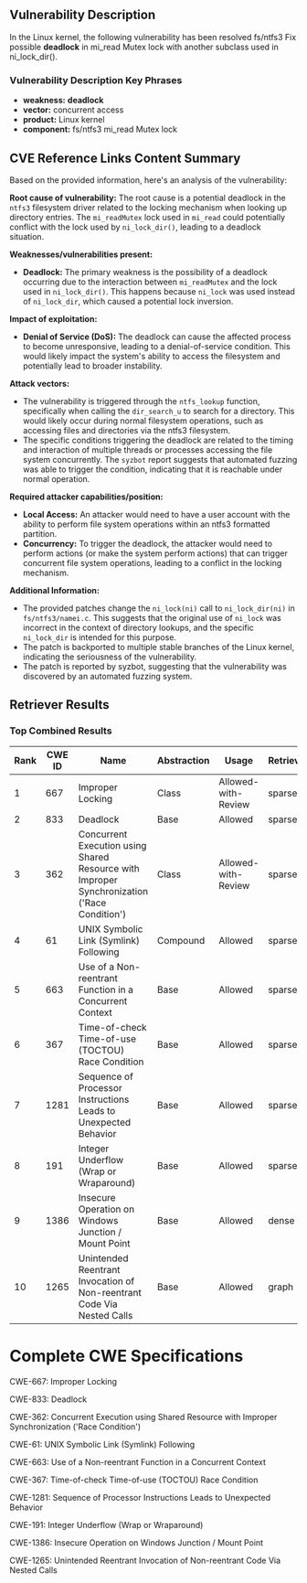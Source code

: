 ## Vulnerability Description
In the Linux kernel, the following vulnerability has been resolved fs/ntfs3 Fix possible **deadlock** in mi_read Mutex lock with another subclass used in ni_lock_dir().

### Vulnerability Description Key Phrases
- **weakness:** **deadlock**
- **vector:** concurrent access
- **product:** Linux kernel
- **component:** fs/ntfs3 mi_read Mutex lock

## CVE Reference Links Content Summary
Based on the provided information, here's an analysis of the vulnerability:

**Root cause of vulnerability:**
The root cause is a potential deadlock in the `ntfs3` filesystem driver related to the locking mechanism when looking up directory entries. The `mi_readMutex` lock used in `mi_read` could potentially conflict with the lock used by `ni_lock_dir()`, leading to a deadlock situation.

**Weaknesses/vulnerabilities present:**
- **Deadlock:** The primary weakness is the possibility of a deadlock occurring due to the interaction between `mi_readMutex` and the lock used in `ni_lock_dir()`. This happens because `ni_lock` was used instead of `ni_lock_dir`, which caused a potential lock inversion.

**Impact of exploitation:**
- **Denial of Service (DoS):** The deadlock can cause the affected process to become unresponsive, leading to a denial-of-service condition. This would likely impact the system's ability to access the filesystem and potentially lead to broader instability.

**Attack vectors:**
-  The vulnerability is triggered through the `ntfs_lookup` function, specifically when calling the `dir_search_u` to search for a directory. This would likely occur during normal filesystem operations, such as accessing files and directories via the ntfs3 filesystem.
- The specific conditions triggering the deadlock are related to the timing and interaction of multiple threads or processes accessing the file system concurrently. The `syzbot` report suggests that automated fuzzing was able to trigger the condition, indicating that it is reachable under normal operation.

**Required attacker capabilities/position:**
- **Local Access:** An attacker would need to have a user account with the ability to perform file system operations within an ntfs3 formatted partition.
- **Concurrency:** To trigger the deadlock, the attacker would need to perform actions (or make the system perform actions) that can trigger concurrent file system operations, leading to a conflict in the locking mechanism.

**Additional Information:**
- The provided patches change the `ni_lock(ni)` call to `ni_lock_dir(ni)` in `fs/ntfs3/namei.c`. This suggests that the original use of `ni_lock` was incorrect in the context of directory lookups, and the specific `ni_lock_dir` is intended for this purpose.
- The patch is backported to multiple stable branches of the Linux kernel, indicating the seriousness of the vulnerability.
-  The patch is reported by syzbot, suggesting that the vulnerability was discovered by an automated fuzzing system.

## Retriever Results

### Top Combined Results

| Rank | CWE ID | Name | Abstraction | Usage  | Retrievers | Individual Scores |
|------|--------|------|-------------|-------|------------|-------------------|
| 1 | 667 | Improper Locking | Class | Allowed-with-Review | sparse | 0.197 |
| 2 | 833 | Deadlock | Base | Allowed | sparse | 0.167 |
| 3 | 362 | Concurrent Execution using Shared Resource with Improper Synchronization ('Race Condition') | Class | Allowed-with-Review | sparse | 0.116 |
| 4 | 61 | UNIX Symbolic Link (Symlink) Following | Compound | Allowed | sparse | 0.109 |
| 5 | 663 | Use of a Non-reentrant Function in a Concurrent Context | Base | Allowed | sparse | 0.105 |
| 6 | 367 | Time-of-check Time-of-use (TOCTOU) Race Condition | Base | Allowed | sparse | 0.103 |
| 7 | 1281 | Sequence of Processor Instructions Leads to Unexpected Behavior | Base | Allowed | sparse | 0.102 |
| 8 | 191 | Integer Underflow (Wrap or Wraparound) | Base | Allowed | sparse | 0.097 |
| 9 | 1386 | Insecure Operation on Windows Junction / Mount Point | Base | Allowed | dense | 0.504 |
| 10 | 1265 | Unintended Reentrant Invocation of Non-reentrant Code Via Nested Calls | Base | Allowed | graph | 0.002 |



# Complete CWE Specifications

CWE-667: Improper Locking

CWE-833: Deadlock

CWE-362: Concurrent Execution using Shared Resource with Improper Synchronization ('Race Condition')

CWE-61: UNIX Symbolic Link (Symlink) Following

CWE-663: Use of a Non-reentrant Function in a Concurrent Context

CWE-367: Time-of-check Time-of-use (TOCTOU) Race Condition

CWE-1281: Sequence of Processor Instructions Leads to Unexpected Behavior

CWE-191: Integer Underflow (Wrap or Wraparound)

CWE-1386: Insecure Operation on Windows Junction / Mount Point

CWE-1265: Unintended Reentrant Invocation of Non-reentrant Code Via Nested Calls